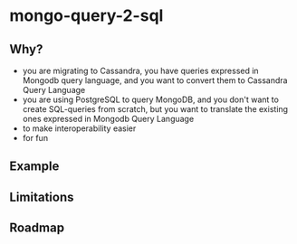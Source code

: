 # mongo-query-2-sql

## Why?

* you are migrating to Cassandra, you have queries expressed in Mongodb query language, and you want to convert them to Cassandra Query Language
* you are using PostgreSQL to query MongoDB, and you don't want to create SQL-queries from scratch, but you want to translate the existing ones expressed in Mongodb Query Language
* to make interoperability easier
* for fun

## Example

## Limitations

## Roadmap

